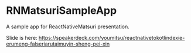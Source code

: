 # RNMatsuriSampleApp

A sample app for ReactNativeMatsuri presentation.

Slide is here: https://speakerdeck.com/youmitsu/reactnativetokotlindexie-erumeng-falseriarutaimuyin-sheng-pei-xin
